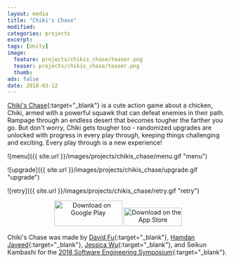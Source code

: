 ```yaml
---
layout: media
title: "Chiki's Chase"
modified:
categories: projects
excerpt:
tags: [Unity]
image:
  feature: projects/chikis_chase/teaser.png
  teaser: projects/chikis_chase/teaser.png
  thumb:
ads: false
date: 2018-03-12
---
```


[Chiki's Chase](https://chikischase.github.io/){:target="_blank"} is a cute action game about a chicken, Chiki, armed with a powerful squawk that can defeat enemies in their path. Rampage through an endless desert that becomes tougher the farther you go. But don't worry, Chiki gets tougher too - randomized upgrades are unlocked with progress in every play through, keeping things challenging and exciting. Every play through is a new experience!

![menu]({{ site.url }}/images/projects/chikis_chase/menu.gif "menu")

![upgrade]({{ site.url }}/images/projects/chikis_chase/upgrade.gif "upgrade")

![retry]({{ site.url }}/images/projects/chikis_chase/retry.gif "retry")

<div style="text-align: center;">
    <!-- Google Play Store Badge -->
    <a href="https://play.google.com/store/apps/details?id=com.Serif.Chicken&amp;pcampaignid=MKT-Other-global-all-co-prtnr-py-PartBadge-Mar2515-1"><img alt="Download on Google Play" src="https://play.google.com/intl/en_us/badges/images/generic/en_badge_web_generic.png" width="155" height="58"></a>
    <!-- iOS App Store Badge -->
    <a href="https://itunes.apple.com/ca/app/chikis-chase/id1355285303?mt=8"><img alt="Download on the App Store" src="https://linkmaker.itunes.apple.com/assets/shared/badges/en-us/appstore-lrg.svg" width="132" height="42"></a>
</div>

Chiki's Chase was made by [David Fu](http://dvdfu.net){:target="_blank"}, [Hamdan Javeed](http://hamdanjaveed.com/){:target="_blank"}, [Jessica Wu](https://www.instagram.com/wwwjess/){:target="_blank"}, and Seikun Kambashi for the [2018 Software Engineering Symposium](https://uwaterloo.ca/capstone-design/2018-software-engineering-capstone-design-projects){:target="_blank"}.
